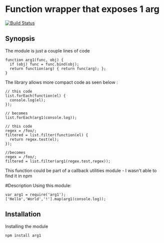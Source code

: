 Function wrapper that exposes 1 arg
==
[![Build Status](https://travis-ci.org/ogt/arg1.png)](https://travis-ci.org/ogt/arg1)

## Synopsis
The module is just a couple lines of code

    function arg1(func, obj) {
      if (obj) func = func.bind(obj);
      return function(arg) { return func(arg); };
    }

The library allows more compact code as seen below :
```
// this code
list.forEach(function(el) {
  console.log(el);
});

// becomes
list.forEach(arg1(console.log));

// this code
regex = /foo/;
filtered = list.filter(function(el) {
  return regex.test(el);
});

//becomes
regex = /foo/;
filtered = list.filter(arg1(regex.test,regex));
```
This function could be part of a callback utilities module - I wasn't able to find it in npm

#Description
Using this module:
```
var arg1 = require('arg1');
['Hello','World','!'].map(arg1(console.log));
```

## Installation 

Installing the module

    npm install arg1

